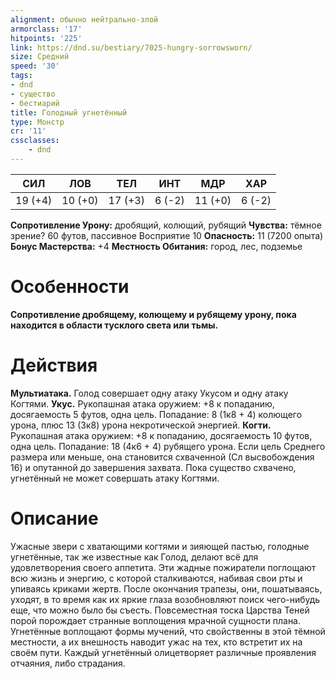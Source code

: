 ```yaml
---
alignment: обычно нейтрально-злой
armorclass: '17'
hitpoints: '225'
link: https://dnd.su/bestiary/7025-hungry-sorrowsworn/
size: Средний
speed: '30'
tags:
- dnd
- существо
- бестиарий
title: Голодный угнетённый
type: Монстр
cr: '11'
cssclasses:
    - dnd
---
```



| СИЛ | ЛОВ | ТЕЛ | ИНТ | МДР | ХАР |
|---|---|---|---|---|---|
| 19 (+4) | 10 (+0) | 17 (+3) | 6 (-2) | 11 (+0) | 6 (-2) |
**Сопротивление Урону:** дробящий, колющий, рубящий
**Чувства:** тёмное зрение? 60 футов, пассивное Восприятие 10
**Опасность:** 11 (7200 опыта)
**Бонус Мастерства:** +4
**Местность Обитания:** город, лес, подземье


# Особенности
**Сопротивление дробящему, колющему и рубящему урону, пока находится в области тусклого света или тьмы.** 


# Действия
**Мультиатака.** Голод совершает одну атаку Укусом и одну атаку Когтями.
**Укус.** Рукопашная атака оружием: +8 к попаданию, досягаемость 5 футов, одна цель. Попадание: 8 (1к8 + 4) колющего урона, плюс 13 (3к8) урона некротической энергией.
**Когти.** Рукопашная атака оружием: +8 к попаданию, досягаемость 10 футов, одна цель. Попадание: 18 (4к6 + 4) рубящего урона. Если цель Среднего размера или меньше, она становится схваченной (Сл высвобождения 16) и опутанной до завершения захвата. Пока существо схвачено, угнетённый не может совершать атаку Когтями.


# Описание
Ужасные звери с хватающими когтями и зияющей пастью, голодные угнетённые, так же известные как Голод, делают всё для удовлетворения своего аппетита. Эти жадные пожиратели поглощают всю жизнь и энергию, с которой сталкиваются, набивая свои рты и упиваясь криками жертв. После окончания трапезы, они, пошатываясь, уходят, в то время как их яркие глаза возобновляют поиск чего-нибудь еще, что можно было бы съесть. Повсеместная тоска Царства Теней порой порождает странные воплощения мрачной сущности плана. Угнетённые воплощают формы мучений, что свойственны в этой тёмной местности, а их внешность наводит ужас на тех, кто встретит их на своём пути. Каждый угнетённый олицетворяет различные проявления отчаяния, либо страдания.